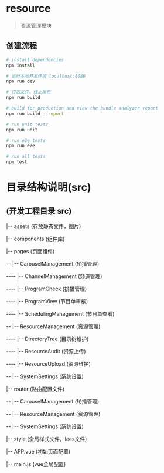 # resource

> 资源管理模块

## 创建流程

``` bash
# install dependencies
npm install

# 运行本地开发环境 localhost:8080
npm run dev

# 打包文件，线上发布
npm run build

# build for production and view the bundle analyzer report
npm run build --report

# run unit tests
npm run unit

# run e2e tests
npm run e2e

# run all tests
npm test
```

# 目录结构说明(src)

## (开发工程目录 src)

|-- assets  (存放静态文件，图片)

|-- components  (组件库)

|-- pages  (页面组件)

-- |-- CarouselManagement (轮播管理)

---- |-- ChannelManagement (频道管理)

---- |-- ProgramCheck (排播管理)

---- |-- ProgramView (节目单审核)

---- |-- SchedulingManagement (节目单查看)

-- |-- ResourceManagement (资源管理)

---- |-- DirectoryTree (目录树维护)

---- |-- ResourceAudit (资源上传)

---- |-- ResourceUpload (资源维护)

-- |-- SystemSettings (系统设置)

|-- router  (路由配置文件)

-- |-- CarouselManagement (轮播管理)

-- |-- ResourceManagement (资源管理)

-- |-- SystemSettings (系统设置)

|-- style  (全局样式文件，lees文件)

|-- APP.vue  (初始页面配置)

|-- main.js  (vue全局配置)

